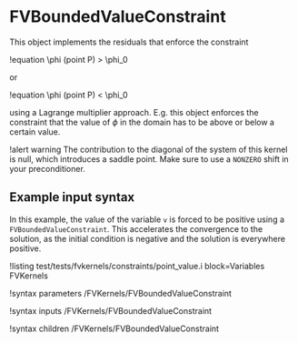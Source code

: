# FVBoundedValueConstraint

This object implements the residuals that enforce the constraint

!equation
\phi (point P) > \phi_0

or

!equation
\phi (point P) < \phi_0

using a Lagrange multiplier approach. E.g. this object enforces the constraint
that the value of $\phi$ in the domain has to be above or below a certain value.

!alert warning
The contribution to the diagonal of the system of this kernel is null, which introduces a saddle
point. Make sure to use a `NONZERO` shift in your preconditioner.

## Example input syntax

In this example, the value of the variable `v` is forced to be positive using a `FVBoundedValueConstraint`.
This accelerates the convergence to the solution, as the initial condition is negative and the solution
is everywhere positive.

!listing test/tests/fvkernels/constraints/point_value.i block=Variables FVKernels

!syntax parameters /FVKernels/FVBoundedValueConstraint

!syntax inputs /FVKernels/FVBoundedValueConstraint

!syntax children /FVKernels/FVBoundedValueConstraint
